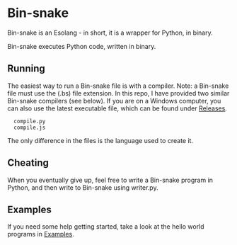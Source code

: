 # Bin-snake
Bin-snake is an Esolang - in short, it is a wrapper for Python, in binary.

Bin-snake executes Python code, written in binary. 

## Running
The easiest way to run a Bin-snake file is with a compiler. Note: a Bin-snake file must use the (.bs) file extension.
In this repo, I have provided two similar Bin-snake compilers (see below). If you are on a Windows computer, you can also use the latest executable file, which can be found under [Releases](https://github.com/Mecaneer23/Bin-snake/releases).
```
  compile.py
  compile.js
```
The only difference in the files is the language used to create it. 

## Cheating
When you eventually give up, feel free to write a Bin-snake program in Python, and then write to Bin-snake using writer.py.

## Examples
If you need some help getting started, take a look at the hello world programs in [Examples](https://github.com/Mecaneer23/Bin-snake/tree/main/Examples).
